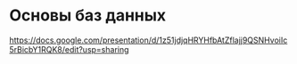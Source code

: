 # Основы баз данных
https://docs.google.com/presentation/d/1z51jdjqHRYHfbAtZflajj9QSNHvoiIc5rBicbY1RQK8/edit?usp=sharing
